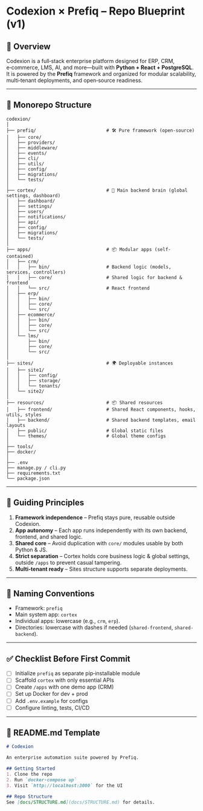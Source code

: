 # Codexion × Prefiq – Repo Blueprint (v1)

## 🧠 Overview
Codexion is a full‑stack enterprise platform designed for ERP, CRM, e‑commerce, LMS, AI, and more—built with **Python + React + PostgreSQL**.  
It is powered by the **Prefiq** framework and organized for modular scalability, multi‑tenant deployments, and open‑source readiness.

---

## 📂 Monorepo Structure
```
codexion/
│
├── prefiq/                          # 🛠 Pure framework (open-source)
│   ├── core/
│   ├── providers/
│   ├── middleware/
│   ├── events/
│   ├── cli/
│   ├── utils/
│   ├── config/
│   ├── migrations/
│   └── tests/
│
├── cortex/                          # 🧠 Main backend brain (global settings, dashboard)
│   ├── dashboard/
│   ├── settings/
│   ├── users/
│   ├── notifications/
│   ├── api/
│   ├── config/
│   ├── migrations/
│   └── tests/
│
├── apps/                            # 📦 Modular apps (self-contained)
│   ├── crm/
│   │   ├── bin/                     # Backend logic (models, services, controllers)
│   │   ├── core/                    # Shared logic for backend & frontend
│   │   └── src/                     # React frontend
│   ├── erp/
│   │   ├── bin/
│   │   ├── core/
│   │   └── src/
│   ├── ecommerce/
│   │   ├── bin/
│   │   ├── core/
│   │   └── src/
│   └── lms/
│       ├── bin/
│       ├── core/
│       └── src/
│
├── sites/                           # 🌍 Deployable instances
│   ├── site1/
│   │   ├── config/
│   │   ├── storage/
│   │   └── tenants/
│   └── site2/
│
├── resources/                       # 📦 Shared resources
│   ├── frontend/                    # Shared React components, hooks, utils, styles
│   ├── backend/                     # Shared backend templates, email layouts
│   ├── public/                      # Global static files
│   └── themes/                      # Global theme configs
│
├── tools/
├── docker/
│
├── .env
├── manage.py / cli.py
├── requirements.txt
└── package.json
```

---

## 🚀 Guiding Principles
1. **Framework independence** – Prefiq stays pure, reusable outside Codexion.
2. **App autonomy** – Each app runs independently with its own backend, frontend, and shared logic.
3. **Shared core** – Avoid duplication with `core/` modules usable by both Python & JS.
4. **Strict separation** – Cortex holds core business logic & global settings, outside `/apps` to prevent casual tampering.
5. **Multi‑tenant ready** – Sites structure supports separate deployments.

---

## 📜 Naming Conventions
- Framework: `prefiq`
- Main system app: `cortex`
- Individual apps: lowercase (e.g., `crm`, `erp`).
- Directories: lowercase with dashes if needed (`shared-frontend`, `shared-backend`).

---

## ✅ Checklist Before First Commit
- [ ] Initialize `prefiq` as separate pip‑installable module
- [ ] Scaffold `cortex` with only essential APIs
- [ ] Create `/apps` with one demo app (CRM)
- [ ] Set up Docker for dev + prod
- [ ] Add `.env.example` for configs
- [ ] Configure linting, tests, CI/CD

---

## 📖 README.md Template
```markdown
# Codexion

An enterprise automation suite powered by Prefiq.

## Getting Started
1. Clone the repo
2. Run `docker-compose up`
3. Visit `http://localhost:3000` for the UI

## Repo Structure
See [docs/STRUCTURE.md](docs/STRUCTURE.md) for details.
```
